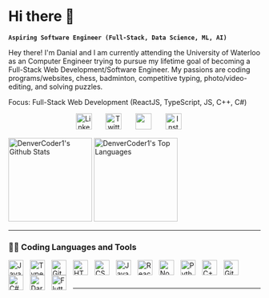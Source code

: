 # Hi there 👋

**`Aspiring Software Engineer (Full-Stack, Data Science, ML, AI)`**

Hey there! I'm Danial and I am currently attending the University of Waterloo as an Computer Engineer trying to pursue my lifetime goal of becoming a Full-Stack Web Development/Software Engineer. My passions are coding programs/websites, chess, badminton, competitive typing, photo/video-editing, and solving puzzles. 

Focus: Full-Stack Web Development (ReactJS, TypeScript, JS, C++, C#)
<p align="center">
  <a href="https://www.linkedin.com/in/danial-suhail-4a4bab258/"><img width="32px" alt="LinkedIn" title="LinkedIn" src="https://i.imgur.com/8Y8uOWi.png"/></a>
  &#8287;&#8287;&#8287;&#8287;&#8287;
  <a href="https://twitter.com/DraconiQ_"><img width="32px" alt="Twitter" title="Twitter" src="https://i.imgur.com/OKWYCiM.png"/></a>
  &#8287;&#8287;&#8287;&#8287;&#8287;
  <a href="https://www.reddit.com/user/Draconiqofficial" alt="Reddit" title="Reddit"><img width="32px" src="https://i.imgur.com/kB51t3G.png"/></a>
  &#8287;&#8287;&#8287;&#8287;&#8287;
  <a href="https://www.instagram.com/danial_suhail_/"><img width="32px" alt="Instagram" title="Instagram" src="https://i.imgur.com/d0UAiSD.png"></a>
  &#8287;&#8287;&#8287;&#8287;&#8287;


</p>


  <a href="https://github.com/anuraghazra/github-readme-stats"><img alt="DenverCoder1's Github Stats" src="https://denvercoder1-github-readme-stats.vercel.app/api/?username=Danial-Suhail&show_icons=true&include_all_commits=true&count_private=true&theme=react&hide_border=true&bg_color=1F222E&title_color=F85D7F&icon_color=F8D866" height="167px"/></a>
  <a href="https://github.com/anuraghazra/github-readme-stats"><img alt="DenverCoder1's Top Languages" src="https://denvercoder1-github-readme-stats.vercel.app/api/top-langs/?username=Danial-Suhail&langs_count=8&layout=compact&theme=react&hide_border=true&bg_color=1F222E&title_color=F85D7F&icon_color=F8D866&hide=Jupyter%20Notebook,Roff" height="167px"/></a>


---
### 👨‍💻 Coding Languages and Tools

<img align="left" alt="Java" width="30px" style="padding-right:10px;" src="https://cdn.jsdelivr.net/gh/devicons/devicon/icons/java/java-original.svg"/>
<img align="left" alt="TypeScript" width="30px" style="padding-right:10px;" src="https://cdn.jsdelivr.net/gh/devicons/devicon/icons/typescript/typescript-plain.svg" />
<img align="left" alt="Git" width="30px" style="padding-right:10px;" src="https://cdn.jsdelivr.net/gh/devicons/devicon/icons/git/git-original.svg" />
<img align="left" alt="HTML" width="30px" style="padding-right:10px;" src="https://cdn.jsdelivr.net/gh/devicons/devicon/icons/html5/html5-plain.svg" />
<img align="left" alt="CSS" width="30px" style="padding-right:10px;" src="https://cdn.jsdelivr.net/gh/devicons/devicon/icons/css3/css3-plain.svg" />
<img align="left" alt="JavaScript" width="30px" style="padding-right:10px;" src="https://cdn.jsdelivr.net/gh/devicons/devicon/icons/javascript/javascript-plain.svg" />
<img align="left" alt="React" width="30px" style="padding-right:10px;" src="https://cdn.jsdelivr.net/gh/devicons/devicon/icons/react/react-original.svg" />
<img align="left" alt="NodeJS" width="30px" style="padding-right:10px;" src="https://cdn.jsdelivr.net/gh/devicons/devicon/icons/nodejs/nodejs-original.svg" />
<img align="left" alt="Python" width="30px" style="padding-right:10px;" src="https://cdn.jsdelivr.net/gh/devicons/devicon/icons/python/python-plain.svg" />
<img align="left" alt="C++" width="30px" style="padding-right:10px;" src="https://cdn.jsdelivr.net/gh/devicons/devicon/icons/cplusplus/cplusplus-line.svg" />
<img align="left" alt="GitHub" width="30px" style="padding-right:10px;" src="https://cdn.jsdelivr.net/gh/devicons/devicon/icons/github/github-original.svg" />
<img align="left" alt="C#" width="30px" style="padding-right:10px;" src="https://cdn.jsdelivr.net/gh/devicons/devicon/icons/csharp/csharp-original.svg" />
<img align="left" alt="Dart" width="30px" style="padding-right:10px;" src="https://cdn.jsdelivr.net/gh/devicons/devicon/icons/dart/dart-original.svg" />
<img align="left" alt="Flutter" width="30px" style="padding-right:10px;" src="https://cdn.jsdelivr.net/gh/devicons/devicon/icons/flutter/flutter-original.svg" />
<br />

#

---

<!--
**Danial-Suhail/Danial-Suhail** is a ✨ _special_ ✨ repository because its `README.md` (this file) appears on your GitHub profile.

Here are some ideas to get you started:

- 🔭 I’m currently working on ...
- 🌱 I’m currently learning ...
- 👯 I’m looking to collaborate on ...
- 🤔 I’m looking for help with ...
- 💬 Ask me about ...
- 📫 How to reach me: ...
- 😄 Pronouns: ...
- ⚡ Fun fact: ...
-->
